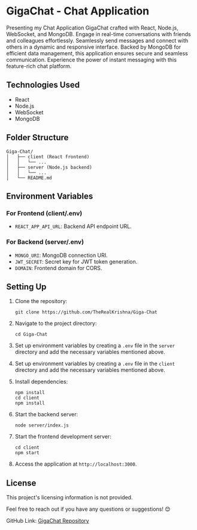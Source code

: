 <h1>GigaChat - Chat Application</h1>
<p>Presenting my Chat Application GigaChat crafted with React, Node.js, WebSocket, and MongoDB. Engage in real-time
  conversations with friends and colleagues effortlessly. Seamlessly send messages and connect with others in a dynamic
  and responsive interface. Backed by MongoDB for efficient data management, this application ensures secure and
  seamless communication. Experience the power of instant messaging with this feature-rich chat platform.</p>
<h2>Technologies Used</h2>
<ul>
  <li>React</li>
  <li>Node.js</li>
  <li>WebSocket</li>
  <li>MongoDB</li>
</ul>
<h2>Folder Structure</h2>
<pre><div class="dark bg-gray-950 rounded-md"><div class="flex items-center relative text-token-text-secondary bg-token-main-surface-secondary px-4 py-2 text-xs font-sans justify-between rounded-t-md"></div><div class="p-4 overflow-y-auto"><code class="!whitespace-pre hljs language-scss">Giga-Chat/
│   ├── client (React frontend)
│   │   └── ...
│   ├── server (Node.js backend)
│   │   └── ...
│   └── README<span class="hljs-selector-class">.md</span>
</code></div></div></pre>
<h2>Environment Variables</h2>
<h3>For Frontend (client/.env)</h3>
<ul>
  <li><code>REACT_APP_API_URL</code>: Backend API endpoint URL.</li>
</ul>
<h3>For Backend (server/.env)</h3>
<ul>
  <li><code>MONGO_URI</code>: MongoDB connection URI.</li>
  <li><code>JWT_SECRET</code>: Secret key for JWT token generation.</li>
  <li><code>DOMAIN</code>: Frontend domain for CORS.</li>
</ul>
<h2>Setting Up</h2>
<ol>
  <li>
    <p>Clone the repository:</p>
    <pre><div class="dark bg-gray-950 rounded-md"><div class="flex items-center relative text-token-text-secondary bg-token-main-surface-secondary px-4 py-2 text-xs font-sans justify-between rounded-t-md"></div><div class="p-4 overflow-y-auto"><code class="!whitespace-pre hljs language-bash">git <span class="hljs-built_in">clone</span> https://github.com/TheRealKrishna/Giga-Chat
</code></div></div></pre>
  </li>
  <li>
    <p>Navigate to the project directory:</p>
    <pre><div class="dark bg-gray-950 rounded-md"><div class="flex items-center relative text-token-text-secondary bg-token-main-surface-secondary px-4 py-2 text-xs font-sans justify-between rounded-t-md"></div><div class="p-4 overflow-y-auto"><code class="!whitespace-pre hljs language-bash"><span class="hljs-built_in">cd</span> Giga-Chat
</code></div></div></pre>
  </li>
  <li>
    <p>Set up environment variables by creating a <code>.env</code> file in the <code>server</code> directory and add
      the necessary variables mentioned above.</p>
  </li>
  <li>
    <p>Set up environment variables by creating a <code>.env</code> file in the <code>client</code> directory and add
      the necessary variables mentioned above.</p>
  </li>
  <li>
    <p>Install dependencies:</p>
    <pre><div class="dark bg-gray-950 rounded-md"><div class="flex items-center relative text-token-text-secondary bg-token-main-surface-secondary px-4 py-2 text-xs font-sans justify-between rounded-t-md"></div><div class="p-4 overflow-y-auto"><code class="!whitespace-pre hljs language-bash">npm install
<span class="hljs-built_in">cd</span> client
npm install
</code></div></div></pre>
  </li>
  <li>
    <p>Start the backend server:</p>
    <pre><div class="dark bg-gray-950 rounded-md"><div class="flex items-center relative text-token-text-secondary bg-token-main-surface-secondary px-4 py-2 text-xs font-sans justify-between rounded-t-md"></div><div class="p-4 overflow-y-auto"><code class="!whitespace-pre hljs language-bash">node server/index.js
</code></div></div></pre>
  </li>
  <li>
    <p>Start the frontend development server:</p>
    <pre><div class="dark bg-gray-950 rounded-md"><div class="flex items-center relative text-token-text-secondary bg-token-main-surface-secondary px-4 py-2 text-xs font-sans justify-between rounded-t-md"></div><div class="p-4 overflow-y-auto"><code class="!whitespace-pre hljs language-bash"><span class="hljs-built_in">cd</span> client
npm start
</code></div></div></pre>
  </li>
  <li>
    <p>Access the application at <code>http://localhost:3000</code>.</p>
  </li>
</ol>
<h2>License</h2>
<p>This project's licensing information is not provided.</p>
<p>Feel free to reach out if you have any questions or suggestions! 😊</p>
<p>GitHub Link: <a target="_new" href="https://github.com/TheRealKrishna/Giga-Chat">GigaChat Repository</a></p>